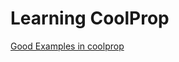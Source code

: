 # Learning CoolProp




[Good Examples in coolprop](https://programmersought.com/article/44121549785/)
